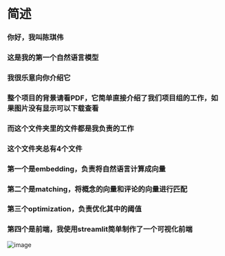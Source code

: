 # 简述
### 你好，我叫陈琪伟
### 这是我的第一个自然语言模型
### 我很乐意向你介绍它

### 整个项目的背景请看PDF，它简单直接介绍了我们项目组的工作，如果图片没有显示可以下载查看
### 而这个文件夹里的文件都是我负责的工作

### 这个文件夹总有4个文件
### 第一个是embedding，负责将自然语言计算成向量
### 第二个是matching，将概念的向量和评论的向量进行匹配
### 第三个optimization，负责优化其中的阈值
### 第四个是前端，我使用streamlit简单制作了一个可视化前端
![image](https://github.com/kiwi-chanN/NLPbase/assets/168921299/235e4756-804c-4f22-9b8e-d071be0bc96f)

